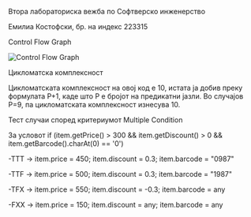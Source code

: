 Втора лабораториска вежба по Софтверско инженерство

Емилиа Костофски, бр. на индекс 223315

Control Flow Graph

![Control Flow Graph](https://github.com/emikos21/SI_2024_lab2_223315/assets/152331669/13ffbb4a-d2d3-4d9d-b6c5-110ea0478793)

Цикломатска комплексност

Цикломатската комплексност на овој код е 10, истата ја добив преку формулата P+1, каде што P е бројот на предикатни јазли. Во случајoв P=9, па цикломатската комплексност изнесува 10.

Тест случаи според критериумот Multiple Condition

За условот if (item.getPrice() > 300 && item.getDiscount() > 0 && item.getBarcode().charAt(0) == '0')

-TTT -> item.price = 450; item.discount = 0.3; item.barcode = "0987"

-TTF -> item.price = 500; item.discount = 0.3; item.barcode = "1987"

-TFX -> item.price = 550; item.discount = -0.3; item.barcode = any

-FXX -> item.price = 150; item.discount = any; item.barcode = any
